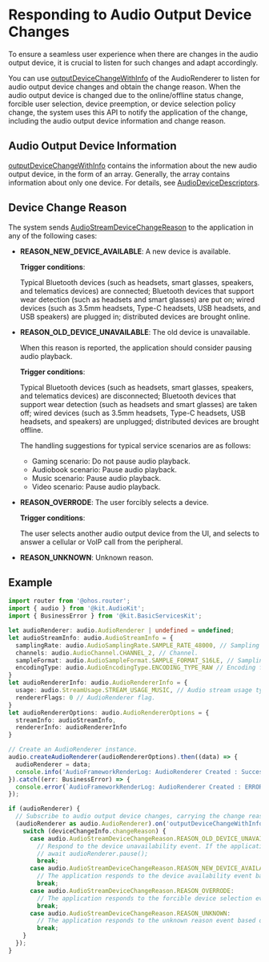 # Responding to Audio Output Device Changes

To ensure a seamless user experience when there are changes in the audio output device, it is crucial to listen for such changes and adapt accordingly.

You can use [outputDeviceChangeWithInfo](../../reference/apis-audio-kit/js-apis-audio.md#onoutputdevicechangewithinfo11) of the AudioRenderer to listen for audio output device changes and obtain the change reason. When the audio output device is changed due to the online/offline status change, forcible user selection, device preemption, or device selection policy change, the system uses this API to notify the application of the change, including the audio output device information and change reason.

## Audio Output Device Information

[outputDeviceChangeWithInfo](../../reference/apis-audio-kit/js-apis-audio.md#onoutputdevicechangewithinfo11) contains the information about the new audio output device, in the form of an array. Generally, the array contains information about only one device. For details, see [AudioDeviceDescriptors](../../reference/apis-audio-kit/js-apis-audio.md#audiodevicedescriptors).

## Device Change Reason
The system sends [AudioStreamDeviceChangeReason](../../reference/apis-audio-kit/js-apis-audio.md#audiostreamdevicechangereason11) to the application in any of the following cases:

- **REASON_NEW_DEVICE_AVAILABLE**: A new device is available.

  **Trigger conditions**:

  Typical Bluetooth devices (such as headsets, smart glasses, speakers, and telematics devices) are connected; Bluetooth devices that support wear detection (such as headsets and smart glasses) are put on; wired devices (such as 3.5mm headsets, Type-C headsets, USB headsets, and USB speakers) are plugged in; distributed devices are brought online.

- **REASON_OLD_DEVICE_UNAVAILABLE**: The old device is unavailable.

  When this reason is reported, the application should consider pausing audio playback.

  **Trigger conditions**:

  Typical Bluetooth devices (such as headsets, smart glasses, speakers, and telematics devices) are disconnected; Bluetooth devices that support wear detection (such as headsets and smart glasses) are taken off; wired devices (such as 3.5mm headsets, Type-C headsets, USB headsets, and speakers) are unplugged; distributed devices are brought offline.

  The handling suggestions for typical service scenarios are as follows:

  - Gaming scenario: Do not pause audio playback.
  - Audiobook scenario: Pause audio playback.
  - Music scenario: Pause audio playback.
  - Video scenario: Pause audio playback.

- **REASON_OVERRODE**: The user forcibly selects a device.

  **Trigger conditions**:

  The user selects another audio output device from the UI, and selects to answer a cellular or VoIP call from the peripheral.

- **REASON_UNKNOWN**: Unknown reason.

## Example

  ```ts
  import router from '@ohos.router';
  import { audio } from '@kit.AudioKit';
  import { BusinessError } from '@kit.BasicServicesKit';
  
  let audioRenderer: audio.AudioRenderer | undefined = undefined;
  let audioStreamInfo: audio.AudioStreamInfo = {
    samplingRate: audio.AudioSamplingRate.SAMPLE_RATE_48000, // Sampling rate.
    channels: audio.AudioChannel.CHANNEL_2, // Channel.
    sampleFormat: audio.AudioSampleFormat.SAMPLE_FORMAT_S16LE, // Sampling format.
    encodingType: audio.AudioEncodingType.ENCODING_TYPE_RAW // Encoding format.
  }
  let audioRendererInfo: audio.AudioRendererInfo = {
    usage: audio.StreamUsage.STREAM_USAGE_MUSIC, // Audio stream usage type.
    rendererFlags: 0 // AudioRenderer flag.
  }
  let audioRendererOptions: audio.AudioRendererOptions = {
    streamInfo: audioStreamInfo,
    rendererInfo: audioRendererInfo
  }
  
  // Create an AudioRenderer instance.
  audio.createAudioRenderer(audioRendererOptions).then((data) => {
    audioRenderer = data;
    console.info('AudioFrameworkRenderLog: AudioRenderer Created : Success : Stream Type: SUCCESS');
  }).catch((err: BusinessError) => {
    console.error(`AudioFrameworkRenderLog: AudioRenderer Created : ERROR : ${err}`);
  });
  
  if (audioRenderer) {
    // Subscribe to audio output device changes, carrying the change reason.
    (audioRenderer as audio.AudioRenderer).on('outputDeviceChangeWithInfo', async (deviceChangeInfo: audio.AudioStreamDeviceChangeInfo) => {
      switch (deviceChangeInfo.changeReason) {
        case audio.AudioStreamDeviceChangeReason.REASON_OLD_DEVICE_UNAVAILABLE:
          // Respond to the device unavailability event. If the application is playing content, pause the playback and update the UX.
          // await audioRenderer.pause();
          break;
        case audio.AudioStreamDeviceChangeReason.REASON_NEW_DEVICE_AVAILABLE:
          // The application responds to the device availability event based on the service status.
          break;
        case audio.AudioStreamDeviceChangeReason.REASON_OVERRODE:
          // The application responds to the forcible device selection event based on the service status.
          break;
        case audio.AudioStreamDeviceChangeReason.REASON_UNKNOWN:
          // The application responds to the unknown reason event based on the service status.
          break;
      }
    });
  }
  ```
